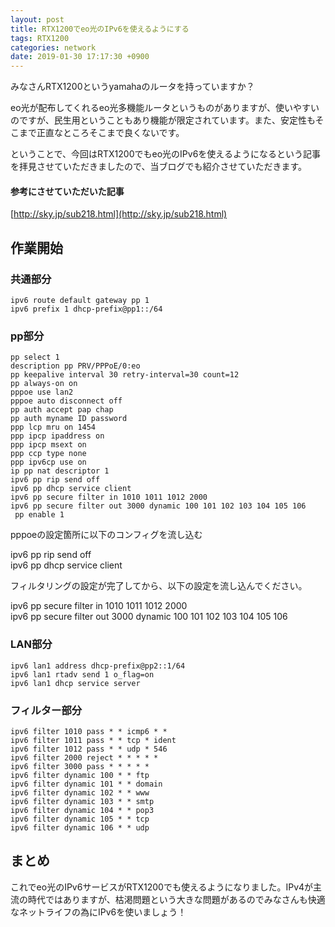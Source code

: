 ```yaml
---
layout: post
title: RTX1200でeo光のIPv6を使えるようにする
tags: RTX1200
categories: network
date: 2019-01-30 17:17:30 +0900
---
```


みなさんRTX1200というyamahaのルータを持っていますか？

eo光が配布してくれるeo光多機能ルータというものがありますが、使いやすいのですが、民生用ということもあり機能が限定されています。また、安定性もそこまで正直なところそこまで良くないです。

ということで、今回はRTX1200でもeo光のIPv6を使えるようになるという記事を拝見させていただきましたので、当ブログでも紹介させていただきます。

#### 参考にさせていただいた記事

[http://sky.jp/sub218.html](http://sky.jp/sub218.html)

作業開始
----

### 共通部分

    ipv6 route default gateway pp 1
    ipv6 prefix 1 dhcp-prefix@pp1::/64

### pp部分

    pp select 1
    description pp PRV/PPPoE/0:eo
    pp keepalive interval 30 retry-interval=30 count=12
    pp always-on on
    pppoe use lan2
    pppoe auto disconnect off
    pp auth accept pap chap
    pp auth myname ID password
    ppp lcp mru on 1454
    ppp ipcp ipaddress on
    ppp ipcp msext on
    ppp ccp type none
    ppp ipv6cp use on
    ip pp nat descriptor 1
    ipv6 pp rip send off
    ipv6 pp dhcp service client
    ipv6 pp secure filter in 1010 1011 1012 2000
    ipv6 pp secure filter out 3000 dynamic 100 101 102 103 104 105 106
     pp enable 1

pppoeの設定箇所に以下のコンフィグを流し込む

ipv6 pp rip send off  
ipv6 pp dhcp service client

フィルタリングの設定が完了してから、以下の設定を流し込んでください。

ipv6 pp secure filter in 1010 1011 1012 2000  
ipv6 pp secure filter out 3000 dynamic 100 101 102 103 104 105 106

### LAN部分

    ipv6 lan1 address dhcp-prefix@pp2::1/64
    ipv6 lan1 rtadv send 1 o_flag=on
    ipv6 lan1 dhcp service server

### フィルター部分

    ipv6 filter 1010 pass * * icmp6 * *
    ipv6 filter 1011 pass * * tcp * ident
    ipv6 filter 1012 pass * * udp * 546
    ipv6 filter 2000 reject * * * * *
    ipv6 filter 3000 pass * * * * *
    ipv6 filter dynamic 100 * * ftp
    ipv6 filter dynamic 101 * * domain
    ipv6 filter dynamic 102 * * www
    ipv6 filter dynamic 103 * * smtp
    ipv6 filter dynamic 104 * * pop3
    ipv6 filter dynamic 105 * * tcp
    ipv6 filter dynamic 106 * * udp

まとめ
---

これでeo光のIPv6サービスがRTX1200でも使えるようになりました。IPv4が主流の時代ではありますが、枯渇問題という大きな問題があるのでみなさんも快適なネットライフの為にIPv6を使いましょう！